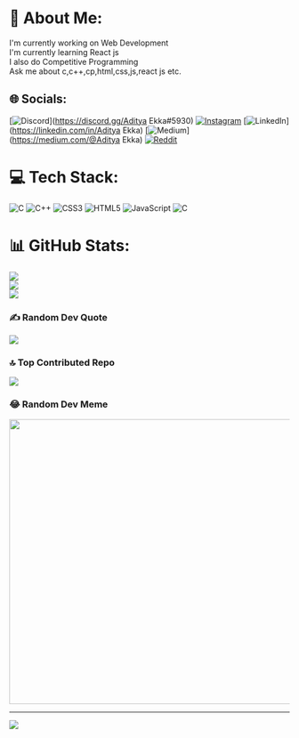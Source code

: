 # 💫 About Me:
I'm currently working on Web Development<br>I'm currently learning React js<br>I also do Competitive Programming<br>Ask me about c,c++,cp,html,css,js,react js etc.


## 🌐 Socials:
[![Discord](https://img.shields.io/badge/Discord-%237289DA.svg?logo=discord&logoColor=white)](https://discord.gg/Aditya Ekka#5930) [![Instagram](https://img.shields.io/badge/Instagram-%23E4405F.svg?logo=Instagram&logoColor=white)](https://instagram.com/_adityaekka) [![LinkedIn](https://img.shields.io/badge/LinkedIn-%230077B5.svg?logo=linkedin&logoColor=white)](https://linkedin.com/in/Aditya Ekka) [![Medium](https://img.shields.io/badge/Medium-12100E?logo=medium&logoColor=white)](https://medium.com/@Aditya Ekka) [![Reddit](https://img.shields.io/badge/Reddit-%23FF4500.svg?logo=Reddit&logoColor=white)](https://reddit.com/user/u/aditya_ekka) 

# 💻 Tech Stack:
![C](https://img.shields.io/badge/c-%2300599C.svg?style=for-the-badge&logo=c&logoColor=white) ![C++](https://img.shields.io/badge/c++-%2300599C.svg?style=for-the-badge&logo=c%2B%2B&logoColor=white) ![CSS3](https://img.shields.io/badge/css3-%231572B6.svg?style=for-the-badge&logo=css3&logoColor=white) ![HTML5](https://img.shields.io/badge/html5-%23E34F26.svg?style=for-the-badge&logo=html5&logoColor=white) ![JavaScript](https://img.shields.io/badge/javascript-%23323330.svg?style=for-the-badge&logo=javascript&logoColor=%23F7DF1E) ![C](https://img.shields.io/badge/c-%2300599C.svg?style=for-the-badge&logo=c&logoColor=white)
# 📊 GitHub Stats:
![](https://github-readme-stats.vercel.app/api?username=ekkaaditya200&theme=radical&hide_border=false&include_all_commits=true&count_private=true)<br/>
![](https://github-readme-streak-stats.herokuapp.com/?user=ekkaaditya200&theme=radical&hide_border=false)<br/>
![](https://github-readme-stats.vercel.app/api/top-langs/?username=ekkaaditya200&theme=radical&hide_border=false&include_all_commits=true&count_private=true&layout=compact)

### ✍️ Random Dev Quote
![](https://quotes-github-readme.vercel.app/api?type=horizontal&theme=light)

### 🔝 Top Contributed Repo
![](https://github-contributor-stats.vercel.app/api?username=ekkaaditya200&limit=5&theme=chalk&combine_all_yearly_contributions=true)

### 😂 Random Dev Meme
<img src="https://rm.up.railway.app/" width="512px"/>

---
[![](https://visitcount.itsvg.in/api?id=ekkaaditya200&icon=0&color=0)](https://visitcount.itsvg.in)
